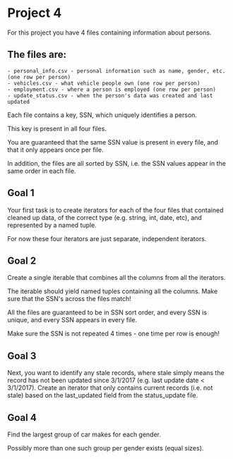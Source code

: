 # Project 4

For this project you have 4 files containing information about persons.

## The files are:

    - personal_info.csv - personal information such as name, gender, etc. (one row per person)
    - vehicles.csv - what vehicle people own (one row per person)
    - employment.csv - where a person is employed (one row per person)
    - update_status.csv - when the person's data was created and last updated

Each file contains a key, SSN, which uniquely identifies a person.

This key is present in all four files.

You are guaranteed that the same SSN value is present in every file, and that it only appears once per file.

In addition, the files are all sorted by SSN, i.e. the SSN values appear in the same order in each file.
## Goal 1

Your first task is to create iterators for each of the four files that contained cleaned up data, of the correct type (e.g. string, int, date, etc), and represented by a named tuple.

For now these four iterators are just separate, independent iterators.
## Goal 2

Create a single iterable that combines all the columns from all the iterators.

The iterable should yield named tuples containing all the columns. Make sure that the SSN's across the files match!

All the files are guaranteed to be in SSN sort order, and every SSN is unique, and every SSN appears in every file.

Make sure the SSN is not repeated 4 times - one time per row is enough!
## Goal 3

Next, you want to identify any stale records, where stale simply means the record has not been updated since 3/1/2017 (e.g. last update date < 3/1/2017). Create an iterator that only contains current records (i.e. not stale) based on the last_updated field from the status_update file.
## Goal 4

Find the largest group of car makes for each gender.

Possibly more than one such group per gender exists (equal sizes).


    




